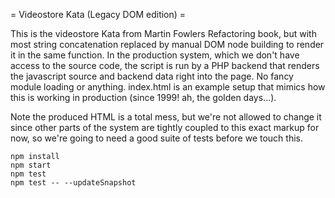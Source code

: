 = Videostore Kata (Legacy DOM edition) =

This is the videostore Kata from Martin Fowlers Refactoring book, but with most
string concatenation replaced by manual DOM node building to render it in the
same function. In the production system, which we don't have access to the
source code, the script is run by a PHP backend that renders the javascript
source and backend data right into the page. No fancy module loading or
anything. index.html is an example setup that mimics how this is working in
production (since 1999! ah, the golden days...).

Note the produced HTML is a total mess, but we're not allowed to change it since
other parts of the system are tightly coupled to this exact markup for now, so
we're going to need a good suite of tests before we touch this.

```
npm install
npm start
npm test
npm test -- --updateSnapshot
```


